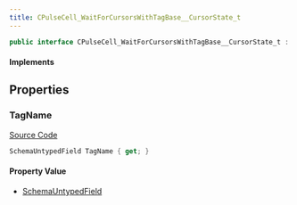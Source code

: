 ```yaml
---
title: CPulseCell_WaitForCursorsWithTagBase__CursorState_t
---
```


```csharp
public interface CPulseCell_WaitForCursorsWithTagBase__CursorState_t : ISchemaClass<CPulseCell_WaitForCursorsWithTagBase__CursorState_t>, ISchemaField, ISchemaClass, INativeHandle
```

#### Implements

## Properties

### TagName

[Source Code](https://github.com/swiftly-solution/swiftlys2/blob/main/managed/src/SwiftlyS2.Generated/Schemas/Interfaces/CPulseCell_WaitForCursorsWithTagBase__CursorState_t.cs#L18)

```csharp
SchemaUntypedField TagName { get; }
```

#### Property Value

- [SchemaUntypedField](/docs/api/shared/schemas/schemauntypedfield)

